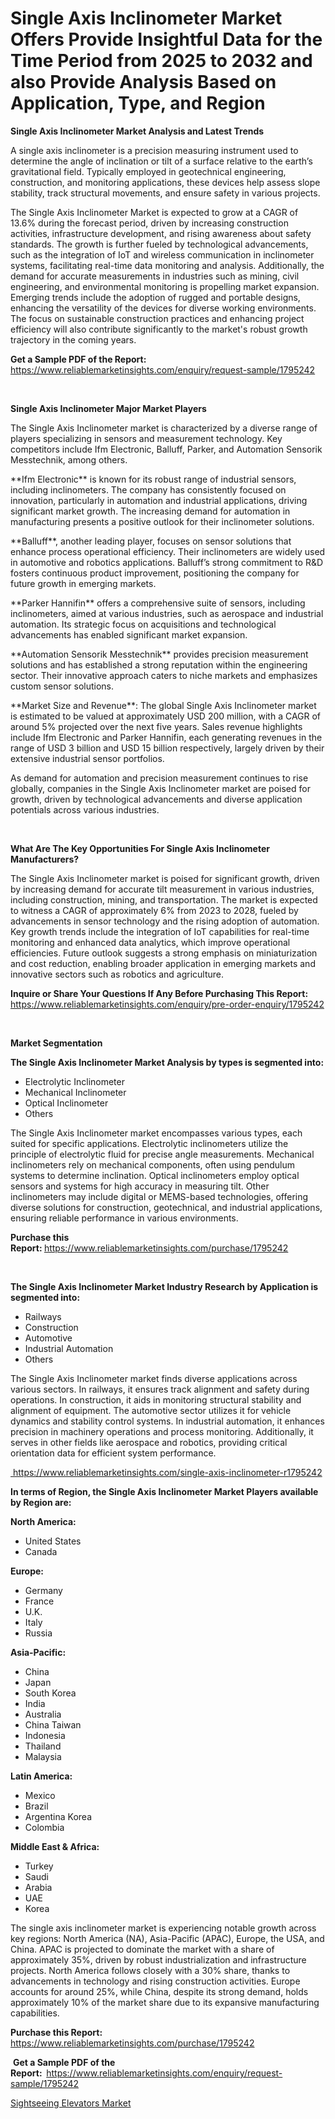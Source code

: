 <p><h1>Single Axis Inclinometer Market Offers Provide Insightful Data for the Time Period from 2025 to 2032 and also Provide Analysis Based on Application, Type, and Region</h1></p><p><strong>Single Axis Inclinometer Market Analysis and Latest Trends</strong></p>
<p><p>A single axis inclinometer is a precision measuring instrument used to determine the angle of inclination or tilt of a surface relative to the earth’s gravitational field. Typically employed in geotechnical engineering, construction, and monitoring applications, these devices help assess slope stability, track structural movements, and ensure safety in various projects.</p><p>The Single Axis Inclinometer Market is expected to grow at a CAGR of 13.6% during the forecast period, driven by increasing construction activities, infrastructure development, and rising awareness about safety standards. The growth is further fueled by technological advancements, such as the integration of IoT and wireless communication in inclinometer systems, facilitating real-time data monitoring and analysis. Additionally, the demand for accurate measurements in industries such as mining, civil engineering, and environmental monitoring is propelling market expansion. Emerging trends include the adoption of rugged and portable designs, enhancing the versatility of the devices for diverse working environments. The focus on sustainable construction practices and enhancing project efficiency will also contribute significantly to the market's robust growth trajectory in the coming years.</p></p>
<p><strong>Get a Sample PDF of the Report:&nbsp;</strong> <a href="https://www.reliablemarketinsights.com/enquiry/request-sample/1795242?utm_campaign=2628&utm_medium=2&utm_source=Github&utm_content=ia&utm_term=28022025&utm_id=single-axis-inclinometer">https://www.reliablemarketinsights.com/enquiry/request-sample/1795242</a></p>
<p>&nbsp;</p>
<p><strong>Single Axis Inclinometer Major Market Players</strong></p>
<p><p>The Single Axis Inclinometer market is characterized by a diverse range of players specializing in sensors and measurement technology. Key competitors include Ifm Electronic, Balluff, Parker, and Automation Sensorik Messtechnik, among others.</p><p>**Ifm Electronic** is known for its robust range of industrial sensors, including inclinometers. The company has consistently focused on innovation, particularly in automation and industrial applications, driving significant market growth. The increasing demand for automation in manufacturing presents a positive outlook for their inclinometer solutions.</p><p>**Balluff**, another leading player, focuses on sensor solutions that enhance process operational efficiency. Their inclinometers are widely used in automotive and robotics applications. Balluff’s strong commitment to R&D fosters continuous product improvement, positioning the company for future growth in emerging markets.</p><p>**Parker Hannifin** offers a comprehensive suite of sensors, including inclinometers, aimed at various industries, such as aerospace and industrial automation. Its strategic focus on acquisitions and technological advancements has enabled significant market expansion.</p><p>**Automation Sensorik Messtechnik** provides precision measurement solutions and has established a strong reputation within the engineering sector. Their innovative approach caters to niche markets and emphasizes custom sensor solutions.</p><p>**Market Size and Revenue**: The global Single Axis Inclinometer market is estimated to be valued at approximately USD 200 million, with a CAGR of around 5% projected over the next five years. Sales revenue highlights include Ifm Electronic and Parker Hannifin, each generating revenues in the range of USD 3 billion and USD 15 billion respectively, largely driven by their extensive industrial sensor portfolios.</p><p>As demand for automation and precision measurement continues to rise globally, companies in the Single Axis Inclinometer market are poised for growth, driven by technological advancements and diverse application potentials across various industries.</p></p>
<p>&nbsp;</p>
<p><strong>What Are The Key Opportunities For Single Axis Inclinometer Manufacturers?</strong></p>
<p><p>The Single Axis Inclinometer market is poised for significant growth, driven by increasing demand for accurate tilt measurement in various industries, including construction, mining, and transportation. The market is expected to witness a CAGR of approximately 6% from 2023 to 2028, fueled by advancements in sensor technology and the rising adoption of automation. Key growth trends include the integration of IoT capabilities for real-time monitoring and enhanced data analytics, which improve operational efficiencies. Future outlook suggests a strong emphasis on miniaturization and cost reduction, enabling broader application in emerging markets and innovative sectors such as robotics and agriculture.</p></p>
<p><strong>Inquire or Share Your Questions If Any Before Purchasing This Report:</strong> <a href="https://www.reliablemarketinsights.com/enquiry/pre-order-enquiry/1795242?utm_campaign=2628&utm_medium=2&utm_source=Github&utm_content=ia&utm_term=28022025&utm_id=single-axis-inclinometer">https://www.reliablemarketinsights.com/enquiry/pre-order-enquiry/1795242</a></p>
<p>&nbsp;</p>
<p><strong>Market Segmentation</strong></p>
<p><strong>The Single Axis Inclinometer Market Analysis by types is segmented into:</strong></p>
<p><ul><li>Electrolytic Inclinometer</li><li>Mechanical Inclinometer</li><li>Optical Inclinometer</li><li>Others</li></ul></p>
<p><p>The Single Axis Inclinometer market encompasses various types, each suited for specific applications. Electrolytic inclinometers utilize the principle of electrolytic fluid for precise angle measurements. Mechanical inclinometers rely on mechanical components, often using pendulum systems to determine inclination. Optical inclinometers employ optical sensors and systems for high accuracy in measuring tilt. Other inclinometers may include digital or MEMS-based technologies, offering diverse solutions for construction, geotechnical, and industrial applications, ensuring reliable performance in various environments.</p></p>
<p><strong>Purchase this Report:&nbsp;</strong><a href="https://www.reliablemarketinsights.com/purchase/1795242?utm_campaign=2628&utm_medium=2&utm_source=Github&utm_content=ia&utm_term=28022025&utm_id=single-axis-inclinometer">https://www.reliablemarketinsights.com/purchase/1795242</a></p>
<p>&nbsp;</p>
<p><strong>The Single Axis Inclinometer Market Industry Research by Application is segmented into:</strong></p>
<p><ul><li>Railways</li><li>Construction</li><li>Automotive</li><li>Industrial Automation</li><li>Others</li></ul></p>
<p><p>The Single Axis Inclinometer market finds diverse applications across various sectors. In railways, it ensures track alignment and safety during operations. In construction, it aids in monitoring structural stability and alignment of equipment. The automotive sector utilizes it for vehicle dynamics and stability control systems. In industrial automation, it enhances precision in machinery operations and process monitoring. Additionally, it serves in other fields like aerospace and robotics, providing critical orientation data for efficient system performance.</p></p>
<p><a href="https://www.reliablemarketinsights.com/single-axis-inclinometer-r1795242?utm_campaign=2628&utm_medium=2&utm_source=Github&utm_content=ia&utm_term=28022025&utm_id=single-axis-inclinometer">&nbsp;https://www.reliablemarketinsights.com/single-axis-inclinometer-r1795242</a></p>
<p><strong>In terms of Region, the Single Axis Inclinometer Market Players available by Region are:</strong></p>
<p>
    <p> <strong> North America: </strong>
        <ul>
            <li>United States</li>
            <li>Canada</li>
        </ul>
        </p> 
    <p> <strong> Europe: </strong>
        <ul>
            <li>Germany</li>
            <li>France</li>
            <li>U.K.</li>
            <li>Italy</li>
            <li>Russia</li>
        </ul>
        </p> 
    <p> <strong> Asia-Pacific: </strong>
        <ul>
            <li>China</li>
            <li>Japan</li>
            <li>South Korea</li>
            <li>India</li>
            <li>Australia</li>
            <li>China Taiwan</li>
            <li>Indonesia</li>
            <li>Thailand</li>
            <li>Malaysia</li>
        </ul>
        </p> 
    <p> <strong> Latin America: </strong>
        <ul>
            <li>Mexico</li>
            <li>Brazil</li>
            <li>Argentina Korea</li>
            <li>Colombia</li>
        </ul>
        </p> 
    <p> <strong> Middle East & Africa: </strong>
        <ul>
            <li>Turkey</li>
            <li>Saudi</li>
            <li>Arabia</li>
            <li>UAE</li>
            <li>Korea</li>
        </ul>
    </p>
    </p>
<p><p>The single axis inclinometer market is experiencing notable growth across key regions: North America (NA), Asia-Pacific (APAC), Europe, the USA, and China. APAC is projected to dominate the market with a share of approximately 35%, driven by robust industrialization and infrastructure projects. North America follows closely with a 30% share, thanks to advancements in technology and rising construction activities. Europe accounts for around 25%, while China, despite its strong demand, holds approximately 10% of the market share due to its expansive manufacturing capabilities.</p></p>
<p><strong>Purchase this Report: </strong><a href="https://www.reliablemarketinsights.com/purchase/1795242?utm_campaign=2628&utm_medium=2&utm_source=Github&utm_content=ia&utm_term=28022025&utm_id=single-axis-inclinometer">https://www.reliablemarketinsights.com/purchase/1795242</a></p>
<p>&nbsp;<strong>Get a Sample PDF of the Report:&nbsp;&nbsp;</strong><a href="https://www.reliablemarketinsights.com/enquiry/request-sample/1795242?utm_campaign=2628&utm_medium=2&utm_source=Github&utm_content=ia&utm_term=28022025&utm_id=single-axis-inclinometer">https://www.reliablemarketinsights.com/enquiry/request-sample/1795242</a></p>
<p><strong></strong></p>
<p><p><a href="https://github.com/shamstirroc7/Market-Research-Report-List-1/blob/main/sightseeing-elevators-market.md?utm_campaign=2628&utm_medium=2&utm_source=Github&utm_content=ia&utm_term=28022025&utm_id=single-axis-inclinometer">Sightseeing Elevators Market</a></p></p>